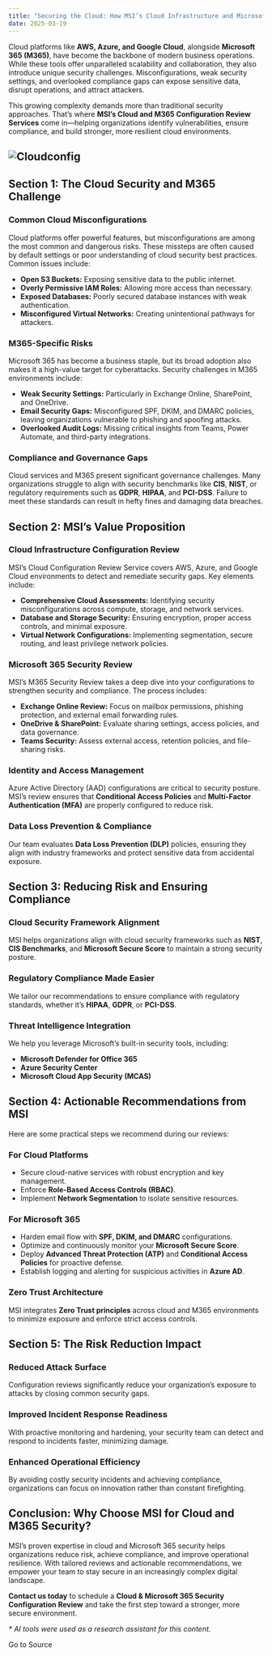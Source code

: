 ```yaml
---
title: "Securing the Cloud: How MSI’s Cloud Infrastructure and Microsoft 365 Configuration Reviews Reduce Risk and Strengthen Security"
date: 2025-03-19
---
```


Cloud platforms like **AWS, Azure, and Google Cloud**, alongside **Microsoft 365 (M365)**, have become the backbone of modern business operations. While these tools offer unparalleled scalability and collaboration, they also introduce unique security challenges. Misconfigurations, weak security settings, and overlooked compliance gaps can expose sensitive data, disrupt operations, and attract attackers.

This growing complexity demands more than traditional security approaches. That’s where **MSI’s Cloud and M365 Configuration Review Services** come in—helping organizations identify vulnerabilities, ensure compliance, and build stronger, more resilient cloud environments.

## ![Cloudconfig](https://stateofsecurity.com/wp-content/uploads/2025/02/cloudconfig.jpg "cloudconfig.jpg")

## Section 1: The Cloud Security and M365 Challenge

### Common Cloud Misconfigurations

Cloud platforms offer powerful features, but misconfigurations are among the most common and dangerous risks. These missteps are often caused by default settings or poor understanding of cloud security best practices. Common issues include:

- **Open S3 Buckets:** Exposing sensitive data to the public internet.
- **Overly Permissive IAM Roles:** Allowing more access than necessary.
- **Exposed Databases:** Poorly secured database instances with weak authentication.
- **Misconfigured Virtual Networks:** Creating unintentional pathways for attackers.

### M365-Specific Risks

Microsoft 365 has become a business staple, but its broad adoption also makes it a high-value target for cyberattacks. Security challenges in M365 environments include:

- **Weak Security Settings:** Particularly in Exchange Online, SharePoint, and OneDrive.
- **Email Security Gaps:** Misconfigured SPF, DKIM, and DMARC policies, leaving organizations vulnerable to phishing and spoofing attacks.
- **Overlooked Audit Logs:** Missing critical insights from Teams, Power Automate, and third-party integrations.

### Compliance and Governance Gaps

Cloud services and M365 present significant governance challenges. Many organizations struggle to align with security benchmarks like **CIS**, **NIST**, or regulatory requirements such as **GDPR**, **HIPAA**, and **PCI-DSS**. Failure to meet these standards can result in hefty fines and damaging data breaches.

## Section 2: MSI’s Value Proposition

### Cloud Infrastructure Configuration Review

MSI’s Cloud Configuration Review Service covers AWS, Azure, and Google Cloud environments to detect and remediate security gaps. Key elements include:

- **Comprehensive Cloud Assessments:** Identifying security misconfigurations across compute, storage, and network services.
- **Database and Storage Security:** Ensuring encryption, proper access controls, and minimal exposure.
- **Virtual Network Configurations:** Implementing segmentation, secure routing, and least privilege network policies.

### Microsoft 365 Security Review

MSI’s M365 Security Review takes a deep dive into your configurations to strengthen security and compliance. The process includes:

- **Exchange Online Review:** Focus on mailbox permissions, phishing protection, and external email forwarding rules.
- **OneDrive & SharePoint:** Evaluate sharing settings, access policies, and data governance.
- **Teams Security:** Assess external access, retention policies, and file-sharing risks.

### Identity and Access Management

Azure Active Directory (AAD) configurations are critical to security posture. MSI’s review ensures that **Conditional Access Policies** and **Multi-Factor Authentication (MFA)** are properly configured to reduce risk.

### Data Loss Prevention & Compliance

Our team evaluates **Data Loss Prevention (DLP)** policies, ensuring they align with industry frameworks and protect sensitive data from accidental exposure.

## Section 3: Reducing Risk and Ensuring Compliance

### Cloud Security Framework Alignment

MSI helps organizations align with cloud security frameworks such as **NIST**, **CIS Benchmarks**, and **Microsoft Secure Score** to maintain a strong security posture.

### Regulatory Compliance Made Easier

We tailor our recommendations to ensure compliance with regulatory standards, whether it’s **HIPAA**, **GDPR**, or **PCI-DSS**.

### Threat Intelligence Integration

We help you leverage Microsoft’s built-in security tools, including:

- **Microsoft Defender for Office 365**
- **Azure Security Center**
- **Microsoft Cloud App Security (MCAS)**

## Section 4: Actionable Recommendations from MSI

Here are some practical steps we recommend during our reviews:

### For Cloud Platforms

- Secure cloud-native services with robust encryption and key management.
- Enforce **Role-Based Access Controls (RBAC)**.
- Implement **Network Segmentation** to isolate sensitive resources.

### For Microsoft 365

- Harden email flow with **SPF, DKIM, and DMARC** configurations.
- Optimize and continuously monitor your **Microsoft Secure Score**.
- Deploy **Advanced Threat Protection (ATP)** and **Conditional Access Policies** for proactive defense.
- Establish logging and alerting for suspicious activities in **Azure AD**.

### Zero Trust Architecture

MSI integrates **Zero Trust principles** across cloud and M365 environments to minimize exposure and enforce strict access controls.

## Section 5: The Risk Reduction Impact

### Reduced Attack Surface

Configuration reviews significantly reduce your organization’s exposure to attacks by closing common security gaps.

### Improved Incident Response Readiness

With proactive monitoring and hardening, your security team can detect and respond to incidents faster, minimizing damage.

### Enhanced Operational Efficiency

By avoiding costly security incidents and achieving compliance, organizations can focus on innovation rather than constant firefighting.

## Conclusion: Why Choose MSI for Cloud and M365 Security?

MSI’s proven expertise in cloud and Microsoft 365 security helps organizations reduce risk, achieve compliance, and improve operational resilience. With tailored reviews and actionable recommendations, we empower your team to stay secure in an increasingly complex digital landscape.

**Contact us today** to schedule a **Cloud & Microsoft 365 Security Configuration Review** and take the first step toward a stronger, more secure environment.

_\* AI tools were used as a research assistant for this content._

Go to Source
